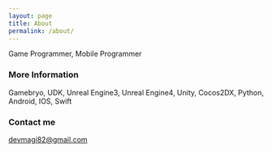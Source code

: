 ```yaml
---
layout: page
title: About
permalink: /about/
---
```


Game Programmer, Mobile Programmer

### More Information

Gamebryo, UDK, Unreal Engine3, Unreal Engine4, Unity, Cocos2DX, Python, Android, IOS, Swift

### Contact me

[devmagi82@gmail.com](mailto:devmagi82@gmail.com)
